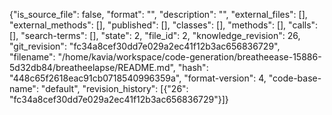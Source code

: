 {"is_source_file": false, "format": "", "description": "", "external_files": [], "external_methods": [], "published": [], "classes": [], "methods": [], "calls": [], "search-terms": [], "state": 2, "file_id": 2, "knowledge_revision": 26, "git_revision": "fc34a8cef30dd7e029a2ec41f12b3ac656836729", "filename": "/home/kavia/workspace/code-generation/breatheease-15886-5d32db84/breatheelapse/README.md", "hash": "448c65f2618eac91cb0718540996359a", "format-version": 4, "code-base-name": "default", "revision_history": [{"26": "fc34a8cef30dd7e029a2ec41f12b3ac656836729"}]}